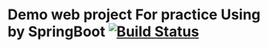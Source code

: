 # Demo web project For practice Using by SpringBoot [![Build Status](https://travis-ci.org/ria0864/spring-boot-practice.svg?branch=master)](https://travis-ci.org/ria0864/spring-boot-practice)